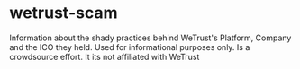 # wetrust-scam
Information about the shady practices behind WeTrust's Platform, Company and the ICO they held. Used for informational purposes only. Is a crowdsource effort. It its not affiliated with WeTrust
